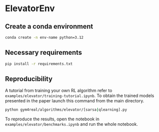 # ElevatorEnv

## Create a conda environment

```bash
conda create -n env-name python=3.12
```

## Necessary requirements

```bash
pip install -r requirements.txt
```

## Reproducibility

A tutorial from training your own RL algorithm refer to `examples/elevator/training-tutorial.ipynb`.
To obtain the trained models presented in the paper launch this command from the main directory.

```bash
python gym4real/algorithms/elevator/[sarsa|qlearning].py
```

To reproduce the results, open the notebook in `examples/elevator/benchmarks.ipynb` and run the whole notebook.
